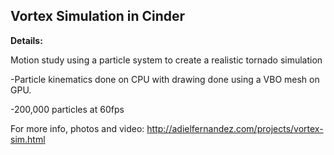 Vortex Simulation in Cinder
-


**Details:**

Motion study using a particle system to create a realistic tornado simulation

-Particle kinematics done on CPU with drawing done using a VBO mesh on GPU.

-200,000 particles at 60fps


For more info, photos and video: http://adielfernandez.com/projects/vortex-sim.html
